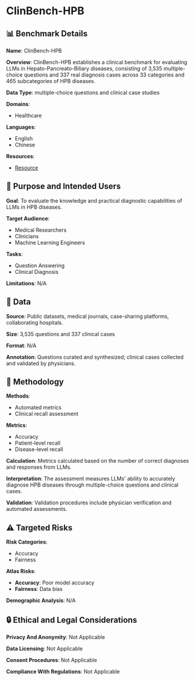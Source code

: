 # ClinBench-HPB

## 📊 Benchmark Details

**Name**: ClinBench-HPB

**Overview**: ClinBench-HPB establishes a clinical benchmark for evaluating LLMs in Hepato-Pancreato-Biliary diseases, consisting of 3,535 multiple-choice questions and 337 real diagnosis cases across 33 categories and 465 subcategories of HPB diseases.

**Data Type**: multiple-choice questions and clinical case studies

**Domains**:
- Healthcare

**Languages**:
- English
- Chinese

**Resources**:
- [Resource](https://clinbench-hpb.github.io)

## 🎯 Purpose and Intended Users

**Goal**: To evaluate the knowledge and practical diagnostic capabilities of LLMs in HPB diseases.

**Target Audience**:
- Medical Researchers
- Clinicians
- Machine Learning Engineers

**Tasks**:
- Question Answering
- Clinical Diagnosis

**Limitations**: N/A

## 💾 Data

**Source**: Public datasets, medical journals, case-sharing platforms, collaborating hospitals.

**Size**: 3,535 questions and 337 clinical cases

**Format**: N/A

**Annotation**: Questions curated and synthesized; clinical cases collected and validated by physicians.

## 🔬 Methodology

**Methods**:
- Automated metrics
- Clinical recall assessment

**Metrics**:
- Accuracy
- Patient-level recall
- Disease-level recall

**Calculation**: Metrics calculated based on the number of correct diagnoses and responses from LLMs.

**Interpretation**: The assessment measures LLMs' ability to accurately diagnose HPB diseases through multiple-choice questions and clinical cases.

**Validation**: Validation procedures include physician verification and automated assessments.

## ⚠️ Targeted Risks

**Risk Categories**:
- Accuracy
- Fairness

**Atlas Risks**:
- **Accuracy**: Poor model accuracy
- **Fairness**: Data bias

**Demographic Analysis**: N/A

## 🔒 Ethical and Legal Considerations

**Privacy And Anonymity**: Not Applicable

**Data Licensing**: Not Applicable

**Consent Procedures**: Not Applicable

**Compliance With Regulations**: Not Applicable
